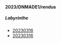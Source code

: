 #### 2023/DNMADE1/rendus

##### Labyrinthe
* [20230316](./labyrinthe/20230316/README.md)
* [20230316](./labyrinthe/20230323/README.md)